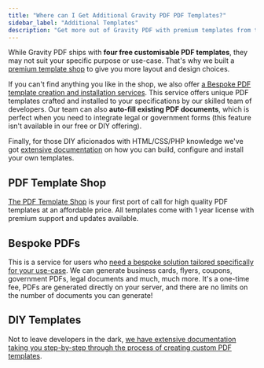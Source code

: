 ```yaml
---
title: "Where can I Get Additional Gravity PDF PDF Templates?"
sidebar_label: "Additional Templates"
description: "Get more out of Gravity PDF with premium templates from the template shop, have a Bespoke solution created by our experience team, or DIY it yourself."
---
```


While Gravity PDF ships with **four free customisable PDF templates**, they may not suit your specific purpose or use-case. That's why we built a [premium template shop](https://gravitypdf.com/store/#templates) to give you more layout and design choices. 

If you can't find anything you like in the shop, we also offer [a Bespoke PDF template creation and installation services](https://gravitypdf.com/bespoke/). This service offers unique PDF templates crafted and installed to your specifications by our skilled team of developers. Our team can also **auto-fill existing PDF documents**, which is perfect when you need to integrate legal or government forms (this feature isn't available in our free or DIY offering). 

Finally, for those DIY aficionados with HTML/CSS/PHP knowledge we've got [extensive documentation](../developers/start-customising.md) on how you can build, configure and install your own templates. 

## PDF Template Shop 

[The PDF Template Shop](https://gravitypdf.com/store/#templates) is your first port of call for high quality PDF templates at an affordable price. All templates come with 1 year license with premium support and updates available.

## Bespoke PDFs

This is a service for users who [need a bespoke solution tailored specifically for your use-case](https://gravitypdf.com/bespoke/). We can generate business cards, flyers, coupons, government PDFs, legal documents and much, much more. It's a one-time fee, PDFs are generated directly on your server, and there are no limits on the number of documents you can generate!

## DIY Templates 

Not to leave developers in the dark, [we have extensive documentation taking you step-by-step through the process of creating custom PDF templates](../developers/start-customising.md).